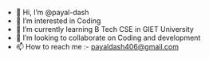 - 👋 Hi, I’m @payal-dash
- 👀 I’m interested in Coding
- 🌱 I’m currently learning B Tech CSE in GIET University
- 💞️ I’m looking to collaborate on Coding and development
- 📫 How to reach me :- payaldash406@gmail.com

<!---
payal-dash/payal-dash is a ✨ special ✨ repository because its `README.md` (this file) appears on your GitHub profile.
You can click the Preview link to take a look at your changes.
--->
